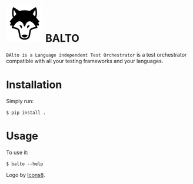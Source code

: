 # ![Logo of Balto](logo.png) BALTO

`BAlto is a Language independent Test Orchestrator` is a test orchestrator
compatible with all your testing frameworks and your languages.

# Installation

Simply run:

    $ pip install .

# Usage

To use it:

    $ balto --help


Logo by [Icons8](https://icons8.com/).